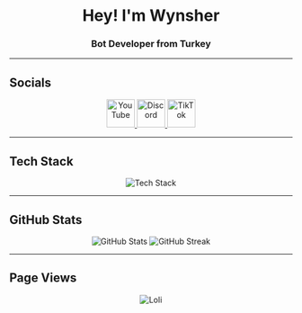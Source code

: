 <h1 align="center">Hey! I'm Wynsher</h1>
<h3 align="center">Bot Developer from Turkey</h3>

---

## Socials  
<p align="center">
  <a href="https://www.youtube.com/c/wynsherdev" target="_blank">
    <img src="https://upload.wikimedia.org/wikipedia/commons/4/42/YouTube_icon_%282013-2017%29.png" alt="YouTube" width="50" height="50" />
  </a>
  <a href="https://discord.com/users/1159431835420467221" target="_blank">
    <img src="https://upload.wikimedia.org/wikipedia/commons/6/6c/Discord_logo_2021.svg" alt="Discord" width="50" height="50" />
  </a>
  <a href="https://tiktok.com/wynsher" target="_blank">
    <img src="https://upload.wikimedia.org/wikipedia/commons/6/69/TikTok_logo.svg" alt="TikTok" width="50" height="50" />
  </a>
</p>

---

## Tech Stack  
<p align="center">
  <img src="https://skillicons.dev/icons?i=js,html,css,python,nodejs,vscode,git,github,powershell,roblox" alt="Tech Stack" />
</p>

---

## GitHub Stats  
<p align="center">
  <img src="https://github-readme-stats.vercel.app/api?username=wynsher&show_icons=true&theme=tokyonight&hide_border=true" alt="GitHub Stats" />
  <img src="https://github-readme-streak-stats.herokuapp.com/?user=wynsher&theme=tokyonight&hide_border=true" alt="GitHub Streak" />
</p>

---

## Page Views  
<p align="center">
  <img src="https://count.getloli.com/get/@wynsher?theme=moebooru&size=250" alt="Loli" />
</p>
